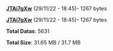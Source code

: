 [**JTAi7gXw**](/data/JTAi7gXw.txt) (29/11/22 - 18:45)- 1267 bytes

[**JTAi7gXw**](/data/JTAi7gXw.txt) (29/11/22 - 18:45)- 1267 bytes

**Total Datas**: 5631

**Total Size**: 31.65 MB / 31.7 MB